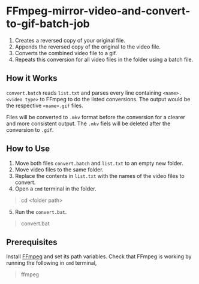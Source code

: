 # FFmpeg-mirror-video-and-convert-to-gif-batch-job
1. Creates a reversed copy of your original file.
2. Appends the reversed copy of the original to the video file.
3. Converts the combined video file to a gif.
4. Repeats this conversion for all video files in the folder using a batch file.

## How it Works
`convert.batch` reads `list.txt` and parses every line containing `<name>.<video type>` to FFmpeg to do the listed conversions.
The output would be the respective `<name>.gif` files. 

Files will be converted to `.mkv` format before the conversion for a clearer and more consistent output.
The `.mkv` fiels will be deleted after the conversion to `.gif`.

## How to Use
1. Move both files `convert.batch` and `list.txt` to an empty new folder.
2. Move video files to the same folder.
3. Replace the contents in `list.txt` with the names of the video files to convert.
4. Open a `cmd` terminal in the folder.
  >cd \<folder path\>
5. Run the `convert.bat`.
  >convert.bat

## Prerequisites
Install [FFmpeg](https://ffmpeg.org/download.html "Download FFmpeg") and set its path variables. Check that FFmpeg is working by running the following in `cmd` terminal,
  >ffmpeg

